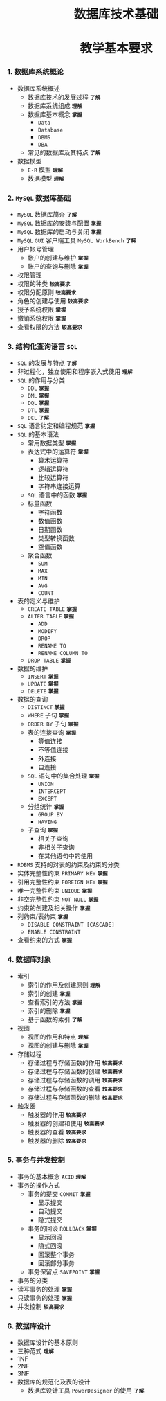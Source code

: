 # <center>数据库技术基础</center>
# <center>教学基本要求</center>

### 1. 数据库系统概论
- 数据库系统概述
  - 数据库技术的发展过程 **`了解`**
  - 数据库系统组成 **`理解`**
  - 数据库基本概念 **`掌握`**
    -  `Data` 
    -  `Database` 
    -  `DBMS` 
    -  `DBA` 
  - 常见的数据库及其特点 **`了解`**
- 数据模型
  - `E-R` 模型 **`理解`**
  - 数据模型 **`理解`**

### 2. `MySQL` 数据库基础
-  `MySQL` 数据库简介 **`了解`**
-  `MySQL` 数据库的安装与配置 **`掌握`**
-  `MySQL` 数据库的启动与关闭 **`掌握`**
-  `MySQL` `GUI` 客户端工具 `MySQL WorkBench`  **`了解`**
- 用户帐号管理
  - 帐户的创建与维护 **`掌握`**
  - 账户的查询与删除 **`掌握`**
-  权限管理
  - 权限的种类 **`较高要求`**
  - 权限分配原则 **`较高要求`**
  - 角色的创建与使用 **`较高要求`**
  - 授予系统权限 **`掌握`**
  - 撤销系统权限 **`掌握`**
  - 查看权限的方法 **`较高要求`**
  
### 3. 结构化查询语言 `SQL` 
- `SQL` 的发展与特点 **`了解`**
- 非过程化，独立使用和程序嵌入式使用 **`理解`**
- `SQL` 的作用与分类
	 - `DDL` **`掌握`**
     - `DML` **`掌握`**
     - `DQL` **`掌握`**
     - `DTL` **`掌握`**
     - `DCL` **`了解`**
- `SQL` 语言约定和编程规范 **`掌握`**
- `SQL` 的基本语法
  - 常用数据类型 **`掌握`**
  - 表达式中的运算符 **`掌握`**
    - 算术运算符
    - 逻辑运算符
    - 比较运算符
    - 字符串连接运算
  -  `SQL` 语言中的函数 **`掌握`**
    - 标量函数
      - 字符函数
      - 数值函数
      - 日期函数
      - 类型转换函数
      - 空值函数
    - 聚合函数
      - `SUM`
      - `MAX`
      - `MIN`
      - `AVG`
      - `COUNT` 
- 表的定义与维护
  - `CREATE TABLE`  **`掌握`**
  - `ALTER TABLE`  **`掌握`**
    - `ADD`
    - `MODIFY`
    - `DROP`
    - `RENAME TO`
    - `RENAME COLUMN TO`
  - `DROP TABLE`  **`掌握`**
- 数据的维护
  - `INSERT`  **`掌握`**
  - `UPDATE`  **`掌握`**
  - `DELETE`  **`掌握`**
- 数据的查询
  - `DISTINCT`  **`掌握`**
  - `WHERE` 子句 **`掌握`**
  - `ORDER BY` 子句 **`掌握`**
  - 表的连接查询 **`掌握`**
    - 等值连接
    - 不等值连接
    - 外连接
    - 自连接
  - `SQL` 语句中的集合处理 **`掌握`**
    - `UNION`
    - `INTERCEPT`
    - `EXCEPT` 
  - 分组统计  **`掌握`**
    - `GROUP BY`
    - `HAVING`
  - 子查询 **`掌握`**
    - 相关子查询
    - 非相关子查询
    - 在其他语句中的使用
-  `RDBMS` 支持的对表的约束及约束的分类
  - 实体完整性约束 `PRIMARY KEY`  **`掌握`**
  - 引用完整性约束 `FOREIGN KEY`  **`掌握`**
  - 唯一完整性约束 `UNIQUE`  **`掌握`**
  - 非空完整性约束 `NOT NULL`  **`掌握`**
  - 约束的创建及相关操作 **`掌握`**
  - 列约束/表约束 **`掌握`**
     - `DISABLE CONSTRAINT [CASCADE]`
     - `ENABLE CONSTRAINT` 
  - 查看约束的方式 **`掌握`**
  
### 4. 数据库对象
- 索引
  - 索引的作用及创建原则 **`理解`**
  - 索引的创建 **`掌握`**
  - 查看索引的方法 **`掌握`**
  - 索引的删除 **`掌握`**
  - 基于函数的索引 **`了解`**
- 视图
  - 视图的作用和特点 **`理解`**
  - 视图的创建与删除 **`掌握`**
- 存储过程
  - 存储过程与存储函数的作用 **`较高要求`**
  - 存储过程与存储函数的创建 **`较高要求`**
  - 存储过程与存储函数的调用 **`较高要求`**
  - 存储过程与存储函数的查看 **`较高要求`**
  - 存储过程与存储函数的删除 **`较高要求`**
- 触发器
  - 触发器的作用 **`较高要求`**
  - 触发器的创建和使用 **`较高要求`**
  - 触发器的查看 **`较高要求`**
  - 触发器的删除 **`较高要求`**
  
### 5. 事务与并发控制
- 事务的基本概念 `ACID` **`理解`**
- 事务的操作方式 
  - 事务的提交 `COMMIT`  **`掌握`**
    - 显示提交
    - 自动提交
    - 隐式提交
  - 事务的回滚 `ROLLBACK`  **`掌握`**
    - 显示回滚
    - 隐式回滚
    - 回滚整个事务
    - 回滚部分事务
  - 事务保留点 `SAVEPOINT`  **`掌握`**
-  事务的分类
  - 读写事务的处理 **`掌握`**
  - 只读事务的处理 **`掌握`**
- 并发控制 **`较高要求`**

### 6. 数据库设计
-  数据库设计的基本原则
  - 三种范式 **`理解`**
   - 1NF
   - 2NF
   - 3NF
- 数据库的规范化及表的设计
  - 数据库设计工具 `PowerDesigner` 的使用 **`了解`**
